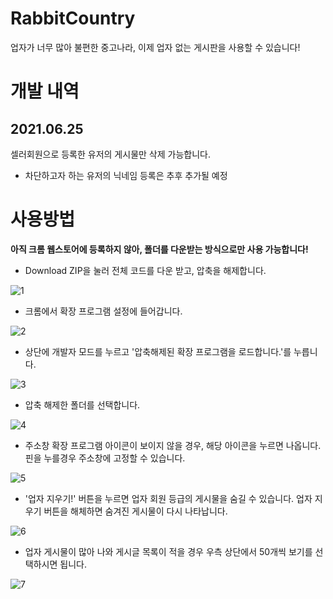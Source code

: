 # RabbitCountry
업자가 너무 많아 불편한 중고나라, 이제 업자 없는 게시판을 사용할 수 있습니다!

# 개발 내역
## 2021.06.25
셀러회원으로 등록한 유저의 게시물만 삭제 가능합니다.
- 차단하고자 하는 유저의 닉네임 등록은 추후 추가될 예정

# 사용방법
**아직 크롬 웹스토어에 등록하지 않아, 폴더를 다운받는 방식으로만 사용 가능합니다!** 

- Download ZIP을 눌러 전체 코드를 다운 받고, 압축을 해제합니다.

![1](https://user-images.githubusercontent.com/48354989/123371237-4e59ad80-d5bc-11eb-9329-8576994c308a.png)

- 크롬에서 확장 프로그램 설정에 들어갑니다.

![2](https://user-images.githubusercontent.com/48354989/123371378-a4c6ec00-d5bc-11eb-831b-52937c81f8d2.png)

- 상단에 개발자 모드를 누르고 '압축해제된 확장 프로그램을 로드합니다.'를 누릅니다. 

![3](https://user-images.githubusercontent.com/48354989/123371492-d6d84e00-d5bc-11eb-88c4-537ac5171fd3.png)

- 압축 해제한 폴더를 선택합니다.

![4](https://user-images.githubusercontent.com/48354989/123371648-2159ca80-d5bd-11eb-8ecd-7cd57f71b909.png)

- 주소창 확장 프로그램 아이콘이 보이지 않을 경우, 해당 아이콘을 누르면 나옵니다. 핀을 누를경우 주소창에 고정할 수 있습니다.

![5](https://user-images.githubusercontent.com/48354989/123371796-5cf49480-d5bd-11eb-9e80-1e95294f659f.png)

- '업자 지우기!' 버튼을 누르면 업자 회원 등급의 게시물을 숨길 수 있습니다.  업자 지우기 버튼을 해체하면 숨겨진 게시물이 다시 나타납니다.

![6](https://user-images.githubusercontent.com/48354989/123371964-a7761100-d5bd-11eb-8110-d5d5a255ac70.png)

- 업자 게시물이 많아 나와 게시글 목록이 적을 경우 우측 상단에서 50개씩 보기를 선택하시면 됩니다.

![7](https://user-images.githubusercontent.com/48354989/123373229-02106c80-d5c0-11eb-90b2-9e36b6c8771b.png)
